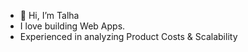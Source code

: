 - 👋 Hi, I’m Talha
- I love building Web Apps.
- Experienced in analyzing Product Costs & Scalability

<!---
symtalha14/symtalha14 is a ✨ special ✨ repository because its `README.md` (this file) appears on your GitHub profile.
You can click the Preview link to take a look at your changes.
--->
